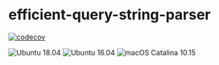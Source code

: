 # efficient-query-string-parser



[![codecov](https://codecov.io/gh/takanoriyanagitani/efficient-query-string-parser/branch/master/graph/badge.svg)](https://codecov.io/gh/takanoriyanagitani/efficient-query-string-parser)

![Ubuntu 18.04](https://github.com/takanoriyanagitani/efficient-query-string-parser/workflows/Ubuntu%2018.04/badge.svg)
![Ubuntu 16.04](https://github.com/takanoriyanagitani/efficient-query-string-parser/workflows/Ubuntu%2016.04/badge.svg)
![macOS Catalina 10.15](https://github.com/takanoriyanagitani/efficient-query-string-parser/workflows/macOS%20Catalina%2010.15/badge.svg)
